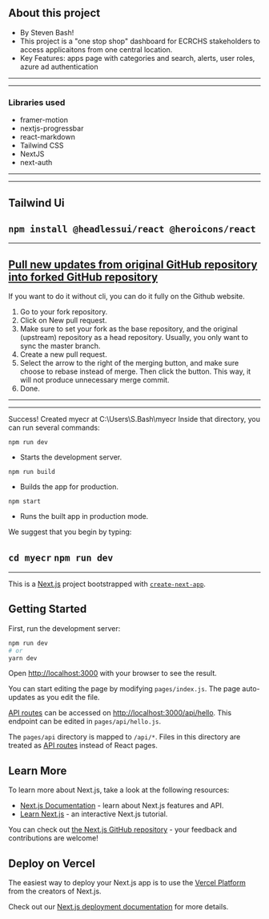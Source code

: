 ## About this project
- By Steven Bash!
- This project is a "one stop shop" dashboard for ECRCHS stakeholders to access applicaitons from one central location.
- Key Features: apps page with categories and search, alerts, user roles, azure ad authentication
---
---
### Libraries used
- framer-motion
- nextjs-progressbar
- react-markdown
- Tailwind CSS
- NextJS
- next-auth
---
---
## Tailwind Ui
`npm install @headlessui/react @heroicons/react`
---
---
## [Pull new updates from original GitHub repository into forked GitHub repository](https://stackoverflow.com/questions/3903817/pull-new-updates-from-original-github-repository-into-forked-github-repository)
If you want to do it without cli, you can do it fully on the Github website.

1. Go to your fork repository.
2. Click on New pull request.
3. Make sure to set your fork as the base repository, and the original (upstream) repository as a head repository. Usually, you only want to sync the master branch.
4. Create a new pull request.
5. Select the arrow to the right of the merging button, and make sure choose to rebase instead of merge. Then click the button. This way, it will not produce unnecessary merge commit.
6. Done.
---
---
Success! Created myecr at C:\Users\S.Bash\myecr
Inside that directory, you can run several commands:

  `npm run dev`
   - Starts the development server.

  `npm run build`
   - Builds the app for production.

  `npm start`
   - Runs the built app in production mode.

We suggest that you begin by typing:

  `cd myecr`
  `npm run dev`
---
---
This is a [Next.js](https://nextjs.org/) project bootstrapped with [`create-next-app`](https://github.com/vercel/next.js/tree/canary/packages/create-next-app).

## Getting Started

First, run the development server:

```bash
npm run dev
# or
yarn dev
```

Open [http://localhost:3000](http://localhost:3000) with your browser to see the result.

You can start editing the page by modifying `pages/index.js`. The page auto-updates as you edit the file.

[API routes](https://nextjs.org/docs/api-routes/introduction) can be accessed on [http://localhost:3000/api/hello](http://localhost:3000/api/hello). This endpoint can be edited in `pages/api/hello.js`.

The `pages/api` directory is mapped to `/api/*`. Files in this directory are treated as [API routes](https://nextjs.org/docs/api-routes/introduction) instead of React pages.

## Learn More

To learn more about Next.js, take a look at the following resources:

- [Next.js Documentation](https://nextjs.org/docs) - learn about Next.js features and API.
- [Learn Next.js](https://nextjs.org/learn) - an interactive Next.js tutorial.

You can check out [the Next.js GitHub repository](https://github.com/vercel/next.js/) - your feedback and contributions are welcome!

## Deploy on Vercel

The easiest way to deploy your Next.js app is to use the [Vercel Platform](https://vercel.com/new?utm_medium=default-template&filter=next.js&utm_source=create-next-app&utm_campaign=create-next-app-readme) from the creators of Next.js.

Check out our [Next.js deployment documentation](https://nextjs.org/docs/deployment) for more details.
